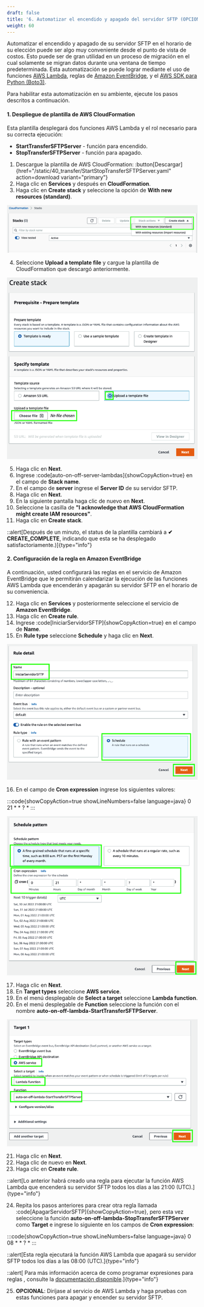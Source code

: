 ```yaml
---
draft: false
title: '6. Automatizar el encendido y apagado del servidor SFTP (OPCIONAL)'
weight: 60
---
```

Automatizar el encendido y apagado de su servidor SFTP en el horario de su elección puede ser algo muy conveniente desde el punto de vista de costos. Esto puede ser de gran utilidad en un proceso de migración en el cual solamente se migran datos durante una ventana de tiempo predeterminada. Esta automatización se puede lograr mediante el uso de funciones [AWS Lambda](https://aws.amazon.com/lambda/), reglas de [Amazon EventBridge](https://docs.aws.amazon.com/AmazonCloudWatch/latest/events/WhatIsCloudWatchEvents.html), y el [AWS SDK para Python (Boto3)](https://boto3.amazonaws.com/v1/documentation/api/latest/index.html).

Para habilitar esta automatización en su ambiente, ejecute los pasos descritos a continuación.

#### 1. Despliegue de plantilla de AWS CloudFormation

Esta plantilla desplegará dos funciones AWS Lambda y el rol necesario para su correcta ejecución:

* **StartTransferSFTPServer** - función para encendido.
* **StopTransferSFTPServer** - función para apagado.



1. Descargue la plantilla de AWS CloudFormation: :button[Descargar]{href="/static/40_transfer/StartStopTransferSFTPServer.yaml" action=download variant="primary"}
2. Haga clic en **Services** y después en **CloudFormation**.
3. Haga clic en **Create stack** y seleccione la opción de **With new resources (standard)**.

![CloudFormation](/static/images/tr/cloudformation2.png)

4. Seleccione **Upload a template file** y cargue la plantilla de CloudFormation que descargó anteriormente.

![CloudFormation](/static/images/tr/cloudformation3.png)

5. Haga clic en **Next**.
6. Ingrese :code[auto-on-off-server-lambdas]{showCopyAction=true} en el campo de **Stack name**.
7. En el campo de **server** ingrese el **Server ID** de su servidor SFTP.
9. Haga clic en **Next**.
9. En la siguiente pantalla haga clic de nuevo en **Next**.
10. Seleccione la casilla de **"I acknowledge that AWS CloudFormation might create IAM resources"**.
11. Haga clic en **Create stack**.

::alert[Después de un minuto, el status de la plantilla cambiará a **✔ CREATE_COMPLETE**, indicando que esta se ha desplegado satisfactoriamente.)]{type="info"}

#### 2. Configuración de la regla en Amazon EventBridge

A continuación, usted configurará las reglas en el servicio de Amazon EventBridge que le permitirán calendarizar la ejecución de las funciones AWS Lambda que encenderán y apagarán su servidor SFTP en el horario de su conveniencia.

12. Haga clic en **Services** y posteriormente seleccione el servicio de **Amazon EventBridge**.
13. Haga clic en **Create rule**.
14. Ingrese :code[IniciarServidorSFTP]{showCopyAction=true} en el campo de **Name**.
15. En **Rule type** seleccione **Schedule** y haga clic en **Next**.

![Rule detail](/static/images/tr/ruledetail.png)

16. En el campo de **Cron expression** ingrese los siguientes valores:

:::code{showCopyAction=true showLineNumbers=false language=java}
0 21 * * ? *
:::

![Schedule pattern](/static/images/tr/schedule.png)

17. Haga clic en **Next**.
18. En **Target types** seleccione **AWS service**.
19. En el menú desplegable de **Select a target** seleccione **Lambda function**.
20. En el menú desplegable de **Function** seleccione la función con el nombre **auto-on-off-lambda-StartTransferSFTPServer**.

![Select target](/static/images/tr/target1.png)

21. Haga clic en **Next**.
22. Haga clic de nuevo en **Next**.
23. Haga clic en **Create rule**.

::alert[Lo anterior habrá creado una regla para ejecutar la función AWS Lambda que encenderá su servidor SFTP todos los días a las 21:00 (UTC).]{type="info"}

24. Repita los pasos anteriores para crear otra regla llamada :code[ApagarServidorSFTP]{showCopyAction=true}, pero esta vez seleccione la función **auto-on-off-lambda-StopTransferSFTPServer** como **Target** e ingrese lo siguiente en los campos de **Cron expression**:

:::code{showCopyAction=true showLineNumbers=false language=java}
0 08 * * ? *
:::

::alert[Esta regla ejecutará la función AWS Lambda que apagará su servidor SFTP todos los días a las 08:00 (UTC).]{type="info"}

::alert[ Para más información acerca de como programar expresiones para reglas , consulte la [documentación disponible](https://docs.aws.amazon.com/es_es/AmazonCloudWatch/latest/events/ScheduledEvents.html).]{type="info"}

25. **OPCIONAL**: Diríjase al servicio de AWS Lambda y haga pruebas con estas funciones para apagar y encender su servidor SFTP.
